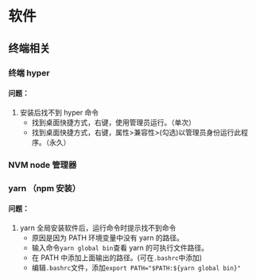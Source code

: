 # 软件

## 终端相关

### 终端 hyper

#### 问题：

1. 安装后找不到 hyper 命令
    - 找到桌面快捷方式，右键，使用管理员运行。（单次）
    - 找到桌面快捷方式，右键，属性>兼容性>(勾选)以管理员身份运行此程序。（永久）

### NVM node 管理器

### yarn （npm 安装）

#### 问题：

1. yarn 全局安装软件后，运行命令时提示找不到命令
    - 原因是因为 PATH 环境变量中没有 yarn 的路径。
    - 输入命令`yarn global bin`查看 yarn 的可执行文件路径。
    - 在 PATH 中添加上面输出的路径。(可在`.bashrc`中添加)
    - 编辑`.bashrc`文件，添加`export PATH="$PATH:${yarn global bin}"`
